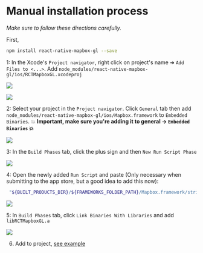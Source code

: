 # Manual installation process

_Make sure to follow these directions carefully._

First,
```bash
npm install react-native-mapbox-gl --save
```

1: In the Xcode's `Project navigator`, right click on project's name ➜ `Add Files to <...>`. Add `node_modules/react-native-mapbox-gl/ios/RCTMapboxGL.xcodeproj`

![](https://dl.dropboxusercontent.com/s/6trwtezp3009eot/2016-03-14%20at%2012.52%20PM.png)

![](https://cldup.com/DTD2UZMYu5.png)

2: Select your project in the `Project navigator`. Click `General` tab then add `node_modules/react-native-mapbox-gl/ios/Mapbox.framework` to `Embedded Binaries`. :collision: **Important, make sure you're adding it to general -> `Embedded Binaries` :collision:**

![](https://cldup.com/s4U3JfS_-l.png)

3: In the `Build Phases` tab, click the plus sign and then `New Run Script Phase`

![](https://cldup.com/jgt8p_dHjD.png)

4: Open the newly added `Run Script` and paste (Only necessary when submitting to the app store, but a good idea to add this now):

```bash
 "${BUILT_PRODUCTS_DIR}/${FRAMEWORKS_FOLDER_PATH}/Mapbox.framework/strip-frameworks.sh"
```

![](https://cldup.com/SGt3NdX-yy.png)

5: In `Build Phases` tab, click `Link Binaries With Libraries` and add `libRCTMapboxGL.a`

![](https://cldup.com/FuOlGOwAli.png)

6. Add to project, [see example](./example.js)
